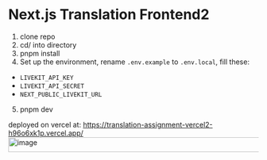 # Next.js Translation Frontend2

1. clone repo
2. cd/ into directory
3. pnpm install
4. Set up the environment, rename `.env.example` to `.env.local`, fill these:
- `LIVEKIT_API_KEY`
- `LIVEKIT_API_SECRET`
- `NEXT_PUBLIC_LIVEKIT_URL`
5. pnpm dev



deployed on vercel at: https://translation-assignment-vercel2-h96o6xk1p.vercel.app/
<img width="583" height="30" alt="image" src="https://github.com/user-attachments/assets/478d205e-2eae-4cb7-a7de-aa3b7f9cde8b" />

